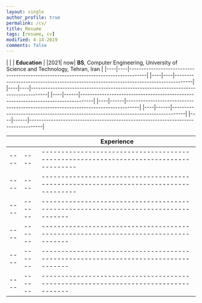 ```yaml
---
layout: single
author_profile: true
permalink: /cv/
title: Resume
tags: [resume, cv]
modified: 4-14-2019
comments: false
---
```



|     |    | **Education**                                                               |
|2021| now| **BS**, Computer Engineering, University of Science and Technology, Tehran, Iran    |
|----|----|-------------------------------------------------------------------------------------|
|----|----|-------------------------------------------------------------------------------------|
|----|----|-------------------------------------------------------------------------------------|
|----|------|-----------------------------------------------------------------------------------|
|----|------|-----------------------------------------------------------------------------------|
|----|------|-----------------------------------------------------------------------------------|
|----|------|-----------------------------------------------------------------------------------|



|     |    | **Experience**                                                               |
|----|----|-------------------------------------------------------------------------------------|
|----|----|-------------------------------------------------------------------------------------|
|----|----|-------------------------------------------------------------------------------------|
|----|------|-----------------------------------------------------------------------------------|
|----|------|-----------------------------------------------------------------------------------|
|----|------|-----------------------------------------------------------------------------------|
|----|------|-----------------------------------------------------------------------------------|
